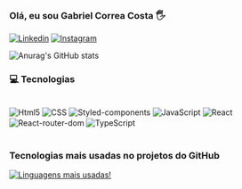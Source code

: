 ### Olá, eu sou Gabriel Correa Costa 🖐️

[![Linkedin](https://img.shields.io/badge/LinkedIn-0077B5?style=for-the-badge&logo=linkedin&logoColor=white)](https://www.linkedin.com/in/gabriel-correa-costa-596986223/)
[![Instagram](https://img.shields.io/badge/Instagram-E4405F?style=for-the-badge&logo=instagram&logoColor=white)](https://www.instagram.com/biellokos2/)

![Anurag's GitHub stats](https://github-readme-stats.vercel.app/api?username=Biellokos2&show_icons=true&theme=radical)

### 💻 Tecnologias

<div style="display: inline_block"><br/>
<img align="center" alt="Html5"  src="https://img.shields.io/badge/HTML5-E34F26?style=for-the-badge&logo=html5&logoColor=white">
<img align="center" alt="CSS"  src="https://img.shields.io/badge/CSS3-1572B6?style=for-the-badge&logo=css3&logoColor=white">
<img align="center" alt="Styled-components"  src="https://img.shields.io/badge/styled--components-DB7093?style=for-the-badge&logo=styled-components&logoColor=white">
<img align="center" alt="JavaScript"  src="https://img.shields.io/badge/JavaScript-323330?style=for-the-badge&logo=javascript&logoColor=F7DF1E">
<img align="center" alt="React"  src="https://img.shields.io/badge/React-20232A?style=for-the-badge&logo=react&logoColor=61DAFB">
<img align="center" alt="React-router-dom"  src="https://img.shields.io/badge/React_Router-CA4245?style=for-the-badge&logo=react-router&logoColor=white">
<img align="center" alt="TypeScript"  src="https://img.shields.io/badge/TypeScript-007ACC?style=for-the-badge&logo=typescript&logoColor=white">

</div></br>

### Tecnologias mais usadas no projetos do GitHub

[![Linguagens mais usadas!](https://github-readme-stats.vercel.app/api/top-langs/?username=GabrielCosta01&layout=compact_icons=true&theme=radical)](https://github.com/anuraghazra/github-readme-stats)
